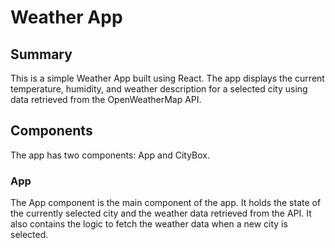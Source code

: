 # Weather App

## Summary
This is a simple Weather App built using React. The app displays the current temperature, humidity, and weather description for a selected city using data retrieved from the OpenWeatherMap API.

## Components
The app has two components: App and CityBox.

### App
The App component is the main component of the app. It holds the state of the currently selected city and the weather data retrieved from the API. It also contains the logic to fetch the weather data when a new city is selected.
